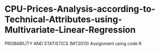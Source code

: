 # CPU-Prices-Analysis-according-to-Technical-Attributes-using-Multivariate-Linear-Regression
 PROBABILITY AND STATISTICS (MT2013) Assignment using code R
